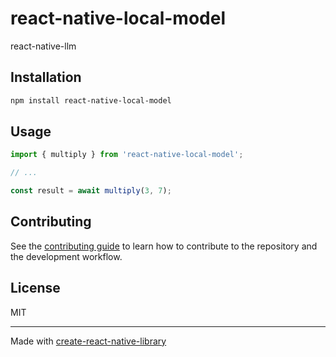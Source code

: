 # react-native-local-model

react-native-llm

## Installation

```sh
npm install react-native-local-model
```

## Usage


```js
import { multiply } from 'react-native-local-model';

// ...

const result = await multiply(3, 7);
```


## Contributing

See the [contributing guide](CONTRIBUTING.md) to learn how to contribute to the repository and the development workflow.

## License

MIT

---

Made with [create-react-native-library](https://github.com/callstack/react-native-builder-bob)
